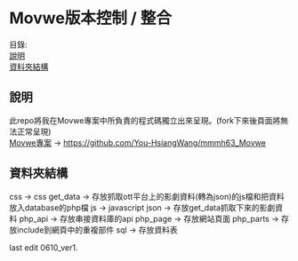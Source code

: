 # Movwe版本控制 / 整合
目錄: <br>
[說明](#說明)<br>
[資料夾結構](#資料夾結構)
## 說明
此repo將我在Movwe專案中所負責的程式碼獨立出來呈現。(fork下來後頁面將無法正常呈現)<br>
[Movwe專案](https://github.com/You-HsiangWang/mmmh63_Movwe) -> https://github.com/You-HsiangWang/mmmh63_Movwe
## 資料夾結構
css -> css
get_data -> 存放抓取ott平台上的影劇資料(轉為json)的js檔和把資料放入database的php檔
js -> javascript
json -> 存放get_data抓取下來的影劇資料
php_api -> 存放串接資料庫的api
php_page -> 存放網站頁面
php_parts -> 存放include到網頁中的重複部件
sql -> 存放資料表

last edit 0610_ver1.
